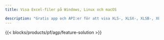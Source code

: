 ```yaml
---
title: Visa Excel-filer på Windows, Linux och macOS 

description: "Gratis app och API:er för att visa XLS-, XLSX-, XLSB-, XLT-, XLTX-, XLTM-, XLSM- och ODS-filer"
---
```

{{< blocks/products/pf/agp/feature-solution >}} 

